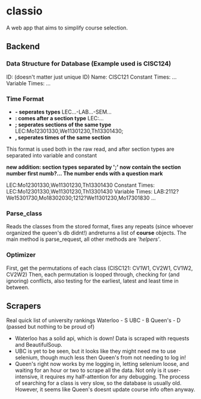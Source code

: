 # classio
A web app that aims to simplify course selection.

## Backend
### Data Structure for Database (Example used is CISC124)
ID: (doesn't matter just unique ID)
Name: CISC121
Constant Times: ...
Variable Times: ...

### Time Format
* **- seperates types** LEC...-LAB...-SEM...
* **: comes after a section type** LEC:...
* **; seperates sections of the same type** LEC:Mo12301330,We11301230,Th13301430;
* **, seperates times of the same section**

This format is used both in the raw read, and after section types are separated into variable and constant

**new addition: section types separated by ';' now contain the section number first numb?... The number ends with a question mark**

LEC:Mo12301330,We11301230,Th13301430
Constant Times: LEC:Mo12301330,We11301230,Th13301430
Variable Times: LAB:2112?We15301730,Mo18302030;1212?We11301230,Mo17301830 ...

### Parse_class
Reads the classes from the stored format, fixes any repeats (since whoever organized the queen's db didnt!) andreturns a list of **course** objects. The main method is parse_request, all other methods are *'helpers'*.

### Optimizer
First, get the permutations of each class (CISC121: CV1W1, CV2W1, CV1W2, CV2W2)
Then, each permutation is looped through, checking for (and ignoring) conflicts, also testing for the earliest, latest and least time in between.

## Scrapers
Real quick list of university rankings
 Waterloo - S
 UBC - B
 Queen's - D (passed but nothing to be proud of)

* Waterloo has a solid api, which is down! Data is scraped with requests and BeautifulSoup.
* UBC is yet to be seen, but it looks like they might need me to use selenium, though much less then Queen's from not needing to log in!
* Queen's right now works by me logging in, letting selenium loose, and waiting for an hour or two to scrape all the data. Not only is it user-intensive, it requires my half-attention for any debugging. The process of searching for a class is very slow, so the database is usually old. However, it seems like Queen's doesnt update course info often anyway.
